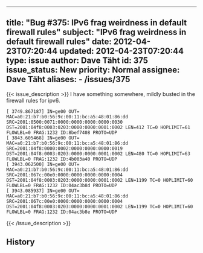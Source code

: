 
---
title: "Bug #375: IPv6 frag weirdness in default firewall rules"
subject: "IPv6 frag weirdness in default firewall rules"
date: 2012-04-23T07:20:44
updated: 2012-04-23T07:20:44
type: issue
author: Dave Täht
id: 375
issue_status: New
priority: Normal
assignee: Dave Täht
aliases:
    - /issues/375
---

{{< issue_description >}}
I have something somewhere, mildly busted in the firewall rules for
ipv6.


    [ 3749.867187] IN=ge00 OUT= MAC=a0:21:b7:b0:56:9c:00:11:bc:a5:48:01:86:dd SRC=2001:0500:0071:0000:0000:0000:0000:0030 DST=2001:04f8:0003:0203:0000:0000:0001:0002 LEN=412 TC=0 HOPLIMIT=61 FLOWLBL=0 FRAG:1232 ID:8bef7408 PROTO=UDP 
    [ 3843.605468] IN=ge00 OUT= MAC=a0:21:b7:b0:56:9c:00:11:bc:a5:48:01:86:dd SRC=2001:04f8:0000:0002:0000:0000:0000:0019 DST=2001:04f8:0003:0203:0000:0000:0001:0002 LEN=480 TC=0 HOPLIMIT=63 FLOWLBL=0 FRAG:1232 ID:4b003a40 PROTO=UDP 
    [ 3943.062500] IN=ge00 OUT= MAC=a0:21:b7:b0:56:9c:00:11:bc:a5:48:01:86:dd SRC=2001:067c:00e0:0000:0000:0000:0000:0004 DST=2001:04f8:0003:0203:0000:0000:0001:0002 LEN=1199 TC=0 HOPLIMIT=60 FLOWLBL=0 FRAG:1232 ID:04ac3b8d PROTO=UDP 
    [ 3943.085937] IN=ge00 OUT= MAC=a0:21:b7:b0:56:9c:00:11:bc:a5:48:01:86:dd SRC=2001:067c:00e0:0000:0000:0000:0000:0004 DST=2001:04f8:0003:0203:0000:0000:0001:0002 LEN=1199 TC=0 HOPLIMIT=60 FLOWLBL=0 FRAG:1232 ID:04ac3b8e PROTO=UDP 



{{< /issue_description >}}

## History

